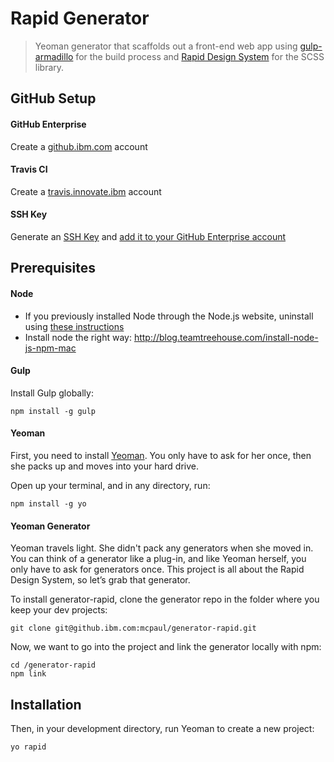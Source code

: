 # Rapid Generator

> Yeoman generator that scaffolds out a front-end web app using [gulp-armadillo](https://github.com/Snugug/gulp-armadillo) for the build process and [Rapid Design System](https://github.ibm.com/Whitewater/rapid) for the SCSS library.

## GitHub Setup

#### GitHub Enterprise
Create a [github.ibm.com](https://github.ibm.com/) account

#### Travis CI
Create a [travis.innovate.ibm](https://travis.innovate.ibm.com/) account

#### SSH Key
Generate an [SSH Key](https://help.github.com/articles/generating-a-new-ssh-key-and-adding-it-to-the-ssh-agent/) and [add it to your GitHub Enterprise account](https://help.github.com/articles/adding-a-new-ssh-key-to-your-github-account/)

## Prerequisites

#### Node
  - If you previously installed Node through the Node.js website, uninstall using [these instructions](https://gist.github.com/TonyMtz/d75101d9bdf764c890ef#file-gistfile1-txt)
  - Install node the right way: http://blog.teamtreehouse.com/install-node-js-npm-mac

#### Gulp
Install Gulp globally:
```
npm install -g gulp
```

#### Yeoman

First, you need to install [Yeoman](http://yeoman.io). You only have to ask for her once, then she packs up and moves into your hard drive.

Open up your terminal, and in any directory, run:
```
npm install -g yo
```

#### Yeoman Generator

Yeoman travels light. She didn't pack any generators when she moved in. You can think of a generator like a plug-in, and like Yeoman herself, you only have to ask for generators once. This project is all about the Rapid Design System, so let’s grab that generator.

To install generator-rapid, clone the generator repo in the folder where you keep your dev projects:
```
git clone git@github.ibm.com:mcpaul/generator-rapid.git
```

Now, we want to go into the project and link the generator locally with npm:
```
cd /generator-rapid
npm link
```

## Installation

Then, in your development directory, run Yeoman to create a new project:
```
yo rapid
```
